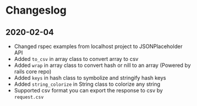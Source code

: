 # Changeslog

## 2020-02-04
- Changed rspec examples from localhost project to JSONPlaceholder API
- Added `to_csv` in array class to convert array to csv
- Added `wrap` in array class to convert hash or nill to an array (Powered by rails core repo)
- Added `keys` in hash class to symbolize and stringify hash keys
- Added `string_colorize` in String class to colorize any string
- Supported csv format you can export the response to csv by `request.csv`